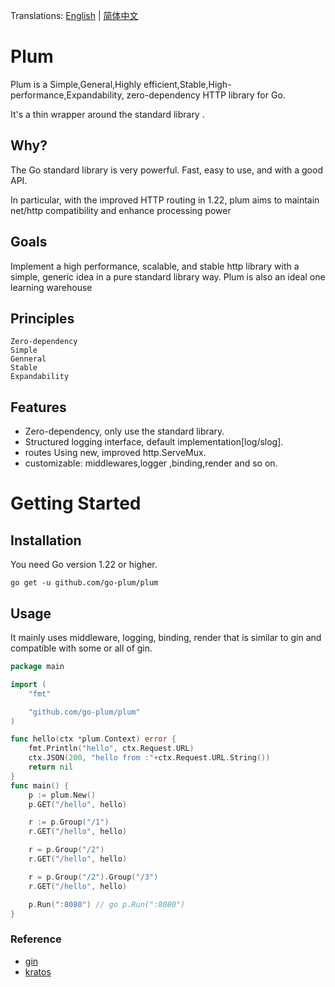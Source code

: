 
Translations: [English](README.md) | [简体中文](README_zh.md)

# Plum 

Plum is a Simple,General,Highly efficient,Stable,High-performance,Expandability, zero-dependency HTTP library for Go.

It's a thin wrapper around the standard library .

## Why?
The Go standard library is very powerful. Fast, easy to use, and with a good API.

In particular, with the improved HTTP routing in 1.22, plum aims to maintain net/http compatibility and enhance processing power


## Goals
Implement a high performance, scalable, and stable http library with a simple, generic idea in a pure standard library way.
Plum is also an ideal one learning warehouse

## Principles

	Zero-dependency
	Simple
	Genneral
	Stable
	Expandability
	


## Features

- Zero-dependency, only use the standard library.
- Structured logging interface,  default implementation[log/slog].
- routes Using new, improved http.ServeMux.
- customizable: middlewares,logger ,binding,render and so on.

# Getting Started

## Installation

You need Go version 1.22 or higher.

```shell
go get -u github.com/go-plum/plum
```

## Usage

It mainly uses middleware, logging, binding, render that is similar to gin and compatible with some or all of gin.


```go
package main

import (
	"fmt"

	"github.com/go-plum/plum"
)

func hello(ctx *plum.Context) error {
	fmt.Println("hello", ctx.Request.URL)
	ctx.JSON(200, "hello from :"+ctx.Request.URL.String())
	return nil
}
func main() {
	p := plum.New()
	p.GET("/hello", hello)

	r := p.Group("/1")
	r.GET("/hello", hello)

    r = p.Group("/2")
	r.GET("/hello", hello)

	r = p.Group("/2").Group("/3")
	r.GET("/hello", hello)

	p.Run(":8080") // go p.Run(":8080")
}


```
 
### Reference  
+ [gin](https://github.com/gin-gonic/gin)
+ [kratos](https://github.com/go-kratos/kratos)